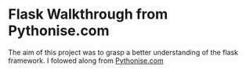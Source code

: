 # Flask Walkthrough from Pythonise.com

The aim of this project was to grasp a better understanding of the flask framework.
I folowed along from [Pythonise.com](https://pythonise.com/)
